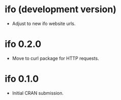 # ifo (development version)

* Adjust to new ifo website urls.

# ifo 0.2.0

* Move to curl package for HTTP requests.

# ifo 0.1.0

* Initial CRAN submission.
